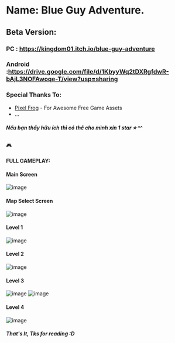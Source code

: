 # Name:  Blue Guy Adventure.
## Beta Version: 
### PC : https://kingdom01.itch.io/blue-guy-adventure
### Android :https://drive.google.com/file/d/1KbyyWq2tDXRgfdwR-bAjL3NOFAwoqe-T/view?usp=sharing
### Special Thanks To:
* <a href="https://pixelfrog-assets.itch.io/">Pixel Frog</a> - For Awesome Free Game Assets
* ...
##### Nếu bạn thấy hữu ích thì có thể cho mình xin 1 star ⭐ ^^
🎮 
#### FULL GAMEPLAY: 

#### Main Screen
![image](https://github.com/kingdomx01/Platform-Game-2D/assets/51502661/558b5723-b6f3-4ca3-b6db-72302e44cc2a)

#### Map Select Screen
![image](https://github.com/kingdomx01/Platform-Game-2D/assets/51502661/182180b2-b625-41a4-a5a4-5ea68be10a60)

#### Level 1
![image](https://github.com/kingdomx01/Platform-Game-2D/assets/51502661/29c02953-dd43-4601-acd6-fbfd47bb6936)

#### Level 2 
![image](https://github.com/kingdomx01/Platform-Game-2D/assets/51502661/246a7a85-8fba-42fc-aaa5-2e2cd413735c)
#### Level 3
![image](https://github.com/kingdomx01/Platform-Game-2D/assets/51502661/29e7347a-9648-40d5-9ba4-d1f2e4af6ef3)
![image](https://github.com/kingdomx01/Platform-Game-2D/assets/51502661/797e9237-f693-4ce3-ab78-b7531c8a157f)

#### Level 4
![image](https://github.com/kingdomx01/Platform-Game-2D/assets/51502661/455f6a6c-8c84-4863-b964-11e4f6fb890c)

##### That's It, Tks for reading :D
